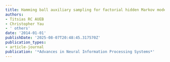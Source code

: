 ```yaml
---
title: Hamming ball auxiliary sampling for factorial hidden Markov models
authors:
- Titsias RC AUEB
- Christopher Yau
- ' others'
date: '2014-01-01'
publishDate: '2025-08-07T20:48:45.317570Z'
publication_types:
- article-journal
publication: '*Advances in Neural Information Processing Systems*'
---
```

